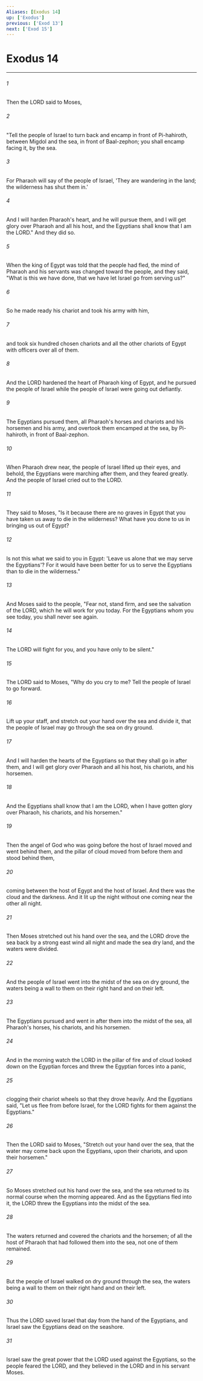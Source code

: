 ```yaml
---
Aliases: [Exodus 14]
up: ['Exodus']
previous: ['Exod 13']
next: ['Exod 15']
---
```

# Exodus 14
***



###### 1 
Then the LORD said to Moses, 

###### 2 
"Tell the people of Israel to turn back and encamp in front of Pi-hahiroth, between Migdol and the sea, in front of Baal-zephon; you shall encamp facing it, by the sea. 

###### 3 
For Pharaoh will say of the people of Israel, 'They are wandering in the land; the wilderness has shut them in.' 

###### 4 
And I will harden Pharaoh's heart, and he will pursue them, and I will get glory over Pharaoh and all his host, and the Egyptians shall know that I am the LORD." And they did so. 

###### 5 
When the king of Egypt was told that the people had fled, the mind of Pharaoh and his servants was changed toward the people, and they said, "What is this we have done, that we have let Israel go from serving us?" 

###### 6 
So he made ready his chariot and took his army with him, 

###### 7 
and took six hundred chosen chariots and all the other chariots of Egypt with officers over all of them. 

###### 8 
And the LORD hardened the heart of Pharaoh king of Egypt, and he pursued the people of Israel while the people of Israel were going out defiantly. 

###### 9 
The Egyptians pursued them, all Pharaoh's horses and chariots and his horsemen and his army, and overtook them encamped at the sea, by Pi-hahiroth, in front of Baal-zephon. 

###### 10 
When Pharaoh drew near, the people of Israel lifted up their eyes, and behold, the Egyptians were marching after them, and they feared greatly. And the people of Israel cried out to the LORD. 

###### 11 
They said to Moses, "Is it because there are no graves in Egypt that you have taken us away to die in the wilderness? What have you done to us in bringing us out of Egypt? 

###### 12 
Is not this what we said to you in Egypt: 'Leave us alone that we may serve the Egyptians'? For it would have been better for us to serve the Egyptians than to die in the wilderness." 

###### 13 
And Moses said to the people, "Fear not, stand firm, and see the salvation of the LORD, which he will work for you today. For the Egyptians whom you see today, you shall never see again. 

###### 14 
The LORD will fight for you, and you have only to be silent." 

###### 15 
The LORD said to Moses, "Why do you cry to me? Tell the people of Israel to go forward. 

###### 16 
Lift up your staff, and stretch out your hand over the sea and divide it, that the people of Israel may go through the sea on dry ground. 

###### 17 
And I will harden the hearts of the Egyptians so that they shall go in after them, and I will get glory over Pharaoh and all his host, his chariots, and his horsemen. 

###### 18 
And the Egyptians shall know that I am the LORD, when I have gotten glory over Pharaoh, his chariots, and his horsemen." 

###### 19 
Then the angel of God who was going before the host of Israel moved and went behind them, and the pillar of cloud moved from before them and stood behind them, 

###### 20 
coming between the host of Egypt and the host of Israel. And there was the cloud and the darkness. And it lit up the night without one coming near the other all night. 

###### 21 
Then Moses stretched out his hand over the sea, and the LORD drove the sea back by a strong east wind all night and made the sea dry land, and the waters were divided. 

###### 22 
And the people of Israel went into the midst of the sea on dry ground, the waters being a wall to them on their right hand and on their left. 

###### 23 
The Egyptians pursued and went in after them into the midst of the sea, all Pharaoh's horses, his chariots, and his horsemen. 

###### 24 
And in the morning watch the LORD in the pillar of fire and of cloud looked down on the Egyptian forces and threw the Egyptian forces into a panic, 

###### 25 
clogging their chariot wheels so that they drove heavily. And the Egyptians said, "Let us flee from before Israel, for the LORD fights for them against the Egyptians." 

###### 26 
Then the LORD said to Moses, "Stretch out your hand over the sea, that the water may come back upon the Egyptians, upon their chariots, and upon their horsemen." 

###### 27 
So Moses stretched out his hand over the sea, and the sea returned to its normal course when the morning appeared. And as the Egyptians fled into it, the LORD threw the Egyptians into the midst of the sea. 

###### 28 
The waters returned and covered the chariots and the horsemen; of all the host of Pharaoh that had followed them into the sea, not one of them remained. 

###### 29 
But the people of Israel walked on dry ground through the sea, the waters being a wall to them on their right hand and on their left. 

###### 30 
Thus the LORD saved Israel that day from the hand of the Egyptians, and Israel saw the Egyptians dead on the seashore. 

###### 31 
Israel saw the great power that the LORD used against the Egyptians, so the people feared the LORD, and they believed in the LORD and in his servant Moses.

